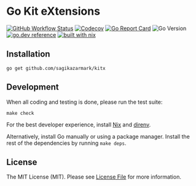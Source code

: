 # Go Kit eXtensions

[![GitHub Workflow Status](https://img.shields.io/github/workflow/status/sagikazarmark/kitx/CI?style=flat-square)](https://github.com/sagikazarmark/kitx/actions?query=workflow%3ACI)
[![Codecov](https://img.shields.io/codecov/c/github/sagikazarmark/kitx?style=flat-square)](https://codecov.io/gh/sagikazarmark/kitx)
[![Go Report Card](https://goreportcard.com/badge/github.com/sagikazarmark/kitx?style=flat-square)](https://goreportcard.com/report/github.com/sagikazarmark/kitx)
![Go Version](https://img.shields.io/badge/go%20version-%3E=1.16-61CFDD.svg?style=flat-square)
[![go.dev reference](https://img.shields.io/badge/go.dev-reference-007d9c?logo=go&logoColor=white&style=flat-square)](https://pkg.go.dev/mod/github.com/sagikazarmark/kitx)
[![built with nix](https://builtwithnix.org/badge.svg)](https://builtwithnix.org)


## Installation

```shell
go get github.com/sagikazarmark/kitx
```


## Development

When all coding and testing is done, please run the test suite:

```shell
make check
```

For the best developer experience, install [Nix](https://builtwithnix.org/) and [direnv](https://direnv.net/).

Alternatively, install Go manually or using a package manager. Install the rest of the dependencies by running `make deps`.


## License

The MIT License (MIT). Please see [License File](LICENSE) for more information.
